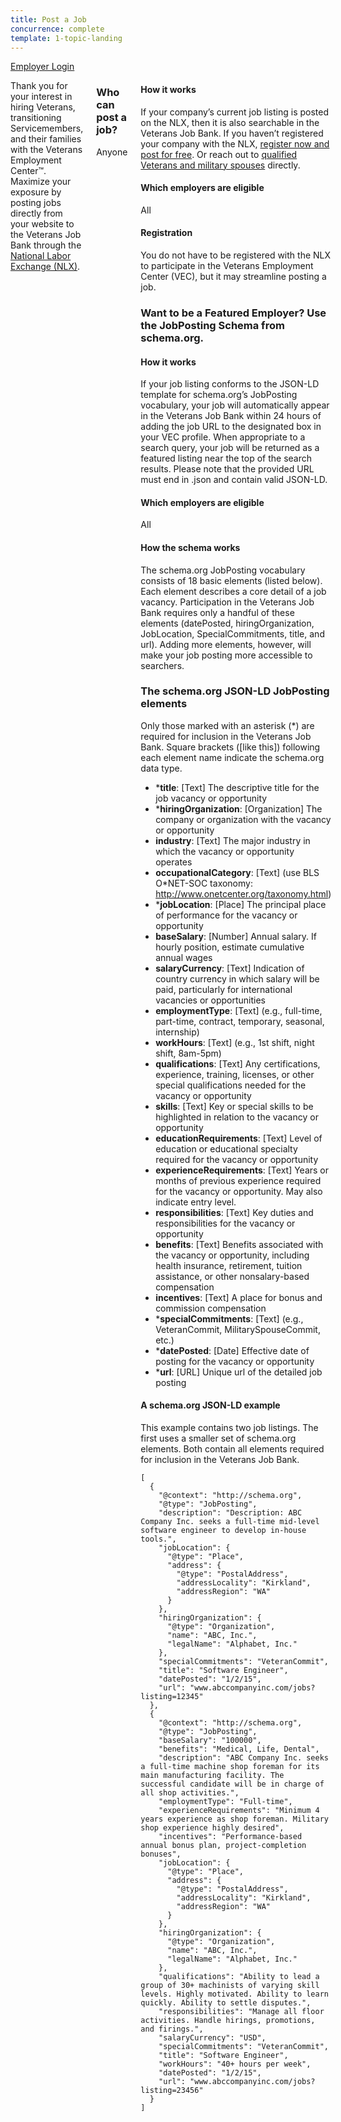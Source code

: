 ```yaml
---
title: Post a Job
concurrence: complete
template: 1-topic-landing
---
```

<div class="action-bar">
  <div class="row">
    <div class="small-12 columns">
      <a class="usa-button-primary" href="/employment/users/sign_in">Employer Login</a>
    </div>
  </div>
</div>

<div class="main" role="main" markdown="0">

<div class="section one" markdown="0">
<div class="primary" markdown="0">
<div class="row" markdown="0">
<div class="small-12 columns" markdown="0">

<div markdown="1">

Thank you for your interest in hiring Veterans, transitioning Servicemembers, and their families with the Veterans Employment Center™. Maximize your exposure by posting jobs directly from your website to the Veterans Job Bank through the [National Labor Exchange (NLX)](https://us.jobs/postajobpartner.asp?partner=ebenefits). 

</div>

<div class="call-out" markdown="1">

### Who can post a job? 

Anyone

</div>

<div markdown="1">

#### How it works 

If your company’s current job listing is posted on the NLX, then it is also searchable in the Veterans Job Bank. If you haven’t registered your company with the NLX, [register now and post for free](https://us.jobs/postajobpartner.asp?partner=ebenefits). 
Or reach out to [qualified Veterans and military spouses](https://www.vets.gov/veterans-employment-center/employers) directly.

#### Which employers are eligible
All

#### Registration

You do not have to be registered with the NLX to participate in the Veterans Employment Center (VEC), but it may streamline posting a job.

### Want to be a Featured Employer? Use the JobPosting Schema from schema.org.

#### How it works

If your job listing conforms to the JSON-LD template for schema.org’s JobPosting vocabulary, your job will automatically appear in the Veterans Job Bank within 24 hours of adding the job URL to the designated box in your VEC profile. When appropriate to a search query, your job will be returned as a featured listing near the top of the search results. Please note that the provided URL must end in .json and contain valid JSON-LD.

#### Which employers are eligible

All

#### How the schema works

The schema.org JobPosting vocabulary consists of 18 basic elements (listed below). Each element describes a core detail of a job vacancy. Participation in the Veterans Job Bank requires only a handful of these elements (datePosted, hiringOrganization, JobLocation, SpecialCommitments, title, and url). Adding more elements, however, will make your job posting more accessible to searchers.

### The schema.org JSON-LD JobPosting elements

Only those marked with an asterisk (*) are required for inclusion in the Veterans Job Bank. Square brackets ([like this]) following each element name indicate the schema.org data type.

- ***title**: [Text] The descriptive title for the job vacancy or opportunity
- ***hiringOrganization**: [Organization] The company or organization with the vacancy or opportunity
- **industry**: [Text] The major industry in which the vacancy or opportunity operates
- **occupationalCategory**: [Text] (use BLS O*NET-SOC taxonomy: http://www.onetcenter.org/taxonomy.html)
- ***jobLocation**: [Place] The principal place of performance for the vacancy or opportunity
- **baseSalary**: [Number] Annual salary. If hourly position, estimate cumulative annual wages
- **salaryCurrency**: [Text] Indication of country currency in which salary will be paid, particularly for international vacancies or opportunities
- **employmentType**: [Text] (e.g., full-time, part-time, contract, temporary, seasonal, internship)
- **workHours**: [Text] (e.g., 1st shift, night shift, 8am-5pm)
- **qualifications**: [Text] Any certifications, experience, training, licenses, or other special qualifications needed for the vacancy or opportunity
- **skills**: [Text] Key or special skills to be highlighted in relation to the vacancy or opportunity
- **educationRequirements**: [Text] Level of education or educational specialty required for the vacancy or opportunity
- **experienceRequirements**: [Text] Years or months of previous experience required for the vacancy or opportunity. May also indicate entry level.
- **responsibilities**: [Text] Key duties and responsibilities for the vacancy or opportunity
- **benefits**: [Text] Benefits associated with the vacancy or opportunity, including health insurance, retirement, tuition assistance, or other nonsalary-based compensation
- **incentives**: [Text] A place for bonus and commission compensation
- ***specialCommitments**: [Text] (e.g., VeteranCommit, MilitarySpouseCommit, etc.)
- ***datePosted**: [Date] Effective date of posting for the vacancy or opportunity
- ***url**: [URL] Unique url of the detailed job posting

#### A schema.org JSON-LD example

This example contains two job listings. The first uses a smaller set of schema.org elements. Both contain all elements required for inclusion in the Veterans Job Bank. 
          
<!-- Each of these lines needs to begin with 4 spaces -->
    [
      {
        "@context": "http://schema.org",
        "@type": "JobPosting",
        "description": "Description: ABC Company Inc. seeks a full-time mid-level software engineer to develop in-house tools.",
        "jobLocation": {
          "@type": "Place",
          "address": {
            "@type": "PostalAddress",
            "addressLocality": "Kirkland",
            "addressRegion": "WA"
          }
        },
        "hiringOrganization": {
          "@type": "Organization",
          "name": "ABC, Inc.",
          "legalName": "Alphabet, Inc."
        },
        "specialCommitments": "VeteranCommit",
        "title": "Software Engineer",
        "datePosted": "1/2/15",
        "url": "www.abccompanyinc.com/jobs?listing=12345"
      },
      {
        "@context": "http://schema.org",
        "@type": "JobPosting",
        "baseSalary": "100000",
        "benefits": "Medical, Life, Dental",
        "description": "ABC Company Inc. seeks a full-time machine shop foreman for its main manufacturing facility. The successful candidate will be in charge of all shop activities.",
        "employmentType": "Full-time",
        "experienceRequirements": "Minimum 4 years experience as shop foreman. Military shop experience highly desired",
        "incentives": "Performance-based annual bonus plan, project-completion bonuses",
        "jobLocation": {
          "@type": "Place",
          "address": {
            "@type": "PostalAddress",
            "addressLocality": "Kirkland",
            "addressRegion": "WA"
          }
        },
        "hiringOrganization": {
          "@type": "Organization",
          "name": "ABC, Inc.",
          "legalName": "Alphabet, Inc."
        },
        "qualifications": "Ability to lead a group of 30+ machinists of varying skill levels. Highly motivated. Ability to learn quickly. Ability to settle disputes.",
        "responsibilities": "Manage all floor activities. Handle hirings, promotions, and firings.",
        "salaryCurrency": "USD",
        "specialCommitments": "VeteranCommit",
        "title": "Software Engineer",
        "workHours": "40+ hours per week",
        "datePosted": "1/2/15",
        "url": "www.abccompanyinc.com/jobs?listing=23456"
      }
    ]


</div>
</div>
</div>
</div>
